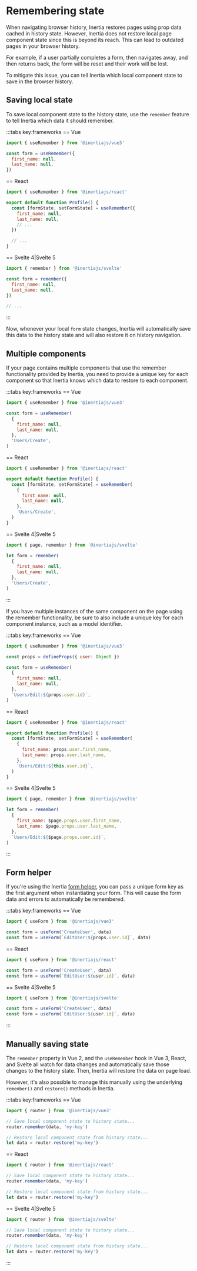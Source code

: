 # Remembering state

When navigating browser history, Inertia restores pages using prop data cached in history state. However, Inertia does not restore local page component state since this is beyond its reach. This can lead to outdated pages in your browser history.

For example, if a user partially completes a form, then navigates away, and then returns back, the form will be reset and their work will be lost.

To mitigate this issue, you can tell Inertia which local component state to save in the browser history.

## Saving local state

To save local component state to the history state, use the `remember` feature to tell Inertia which data it should remember.

:::tabs key:frameworks
== Vue

```js
import { useRemember } from '@inertiajs/vue3'

const form = useRemember({
  first_name: null,
  last_name: null,
})
```

== React

```js
import { useRemember } from '@inertiajs/react'

export default function Profile() {
  const [formState, setFormState] = useRemember({
    first_name: null,
    last_name: null,
    // ...
  })

  // ...
}
```

== Svelte 4|Svelte 5

```js
import { remember } from '@inertiajs/svelte'

const form = remember({
  first_name: null,
  last_name: null,
})

// ...
```

:::

Now, whenever your local `form` state changes, Inertia will automatically save this data to the history state and will also restore it on history navigation.

## Multiple components

If your page contains multiple components that use the remember functionality provided by Inertia, you need to provide a unique key for each component so that Inertia knows which data to restore to each component.

:::tabs key:frameworks
== Vue

```js
import { useRemember } from '@inertiajs/vue3'

const form = useRemember(
  {
    first_name: null,
    last_name: null,
  },
  'Users/Create',
)
```

== React

```js
import { useRemember } from '@inertiajs/react'

export default function Profile() {
  const [formState, setFormState] = useRemember(
    {
      first_name: null,
      last_name: null,
    },
    'Users/Create',
  )
}
```

== Svelte 4|Svelte 5

```js
import { page, remember } from '@inertiajs/svelte'

let form = remember(
  {
    first_name: null,
    last_name: null,
  },
  'Users/Create',
)
```

:::

If you have multiple instances of the same component on the page using the remember functionality, be sure to also include a unique key for each component instance, such as a model identifier.

:::tabs key:frameworks
== Vue

```js
import { useRemember } from '@inertiajs/vue3'

const props = defineProps({ user: Object })

const form = useRemember(
  {
    first_name: null,
    last_name: null,
  },
  `Users/Edit:${props.user.id}`,
)
```

== React

```js
import { useRemember } from '@inertiajs/react'

export default function Profile() {
  const [formState, setFormState] = useRemember(
    {
      first_name: props.user.first_name,
      last_name: props.user.last_name,
    },
    `Users/Edit:${this.user.id}`,
  )
}
```

== Svelte 4|Svelte 5

```js
import { page, remember } from '@inertiajs/svelte'

let form = remember(
  {
    first_name: $page.props.user.first_name,
    last_name: $page.props.user.last_name,
  },
  `Users/Edit:${$page.props.user.id}`,
)
```

:::

## Form helper

If you're using the Inertia [form helper](/guide/forms.md#form-helper), you can pass a unique form key as the first argument when instantiating your form. This will cause the form data and errors to automatically be remembered.

:::tabs key:frameworks
== Vue

```js
import { useForm } from '@inertiajs/vue3'

const form = useForm('CreateUser', data)
const form = useForm(`EditUser:${props.user.id}`, data)
```

== React

```js
import { useForm } from '@inertiajs/react'

const form = useForm('CreateUser', data)
const form = useForm(`EditUser:${user.id}`, data)
```

== Svelte 4|Svelte 5

```js
import { useForm } from '@inertiajs/svelte'

const form = useForm('CreateUser', data)
const form = useForm(`EditUser:${user.id}`, data)
```

:::

## Manually saving state

The `remember` property in Vue 2, and the `useRemember` hook in Vue 3, React, and Svelte all watch for data changes and automatically save those changes to the history state. Then, Inertia will restore the data on page load.

However, it's also possible to manage this manually using the underlying `remember()` and `restore()` methods in Inertia.

:::tabs key:frameworks
== Vue

```js
import { router } from '@inertiajs/vue3'

// Save local component state to history state...
router.remember(data, 'my-key')

// Restore local component state from history state...
let data = router.restore('my-key')
```

== React

```js
import { router } from '@inertiajs/react'

// Save local component state to history state...
router.remember(data, 'my-key')

// Restore local component state from history state...
let data = router.restore('my-key')
```

== Svelte 4|Svelte 5

```js
import { router } from '@inertiajs/svelte'

// Save local component state to history state...
router.remember(data, 'my-key')

// Restore local component state from history state...
let data = router.restore('my-key')
```

:::
